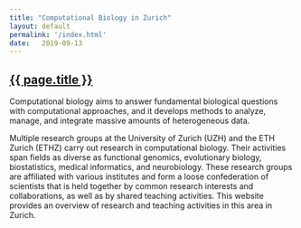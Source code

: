 ```yaml
---
title: "Computational Biology in Zurich"
layout: default
permalink: '/index.html'
date:   2019-09-13
---
```


<h2><a href="https://compbiozurich.github.io">{{ page.title }}</a></h2>

Computational biology aims to answer fundamental biological questions with computational approaches, and it develops methods to analyze, manage, and integrate massive amounts of heterogeneous data.

Multiple research groups at the University of Zurich (UZH) and the ETH Zurich (ETHZ) carry out research in computational biology. Their activities span fields as diverse as functional genomics, evolutionary biology, biostatistics, medical informatics, and neurobiology. These research groups are affiliated with various institutes and form a loose confederation of scientists that is held together by common research interests and collaborations, as well as by shared teaching activities. This website provides an overview of research and teaching activities in this area in Zurich.

<object id="collab_svg" style="width: 100%" type="image/svg+xml" data="">Loading ...</object>

<script>
$(document).ready(function() {

/*podmd
The collaboration plot is embedded with the width corresponding to the current document's
main text area ("section").

TODO: Dynamic scaling or separate legend (i.e. floating).

end_podmd*/

	var width							=		$("section").width();
	var imgh							=		500;
	var query							=		"http://progenetix.org/cgi-bin/collabplots.cgi?nodes=https://raw.githubusercontent.com/compbiozurich/compbiozurich.github.io/master/assets/collab/people.tab&nodesort=random&connections=https://raw.githubusercontent.com/compbiozurich/compbiozurich.github.io/master/assets/collab/connections.tab&plot_bgcolor_hex=%23ffffff&fontcol=%23000000&circradius=50&legendw=60&legendpos=top&legendsort=label+length&fontpx=11&legendfpx=12&imgtype=SVG&transparent=opaque&Submit=Submit&embed=1";
	query 								= 	query+"&imgh="+imgh+"&imgw="+width;

	$("#collab_svg").attr("data",query);

});

</script>
